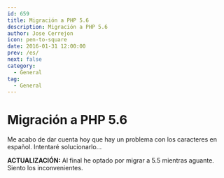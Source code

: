 ```yaml
---
id: 659
title: Migración a PHP 5.6
description: Migración a PHP 5.6
author: Jose Cerrejon
icon: pen-to-square
date: 2016-01-31 12:00:00
prev: /es/
next: false
category:
  - General
tag:
  - General
---
```


# Migración a PHP 5.6

Me acabo de dar cuenta hoy que hay un problema con los caracteres en español. Intentaré solucionarlo...

**ACTUALIZACIÓN:** Al final he optado por migrar a 5.5 mientras aguante. Siento los inconvenientes.